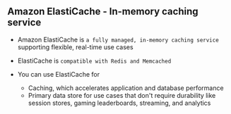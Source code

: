 ## Amazon ElastiCache - In-memory caching service

- Amazon ElastiCache is `a fully managed, in-memory caching service` supporting flexible, real-time use cases

- ElastiCache is `compatible with Redis and Memcached`

- You can use ElastiCache for

  - Caching, which accelerates application and database performance
  - Primary data store for use cases that don't require durability like session stores, gaming leaderboards, streaming, and analytics
